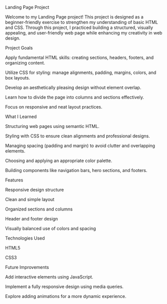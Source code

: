 Landing Page Project

Welcome to my Landing Page project!
This project is designed as a beginner-friendly exercise to strengthen my understanding of basic HTML and CSS. Through this project, I practiced building a structured, visually appealing, and user-friendly web page while enhancing my creativity in web design.

Project Goals

Apply fundamental HTML skills: creating sections, headers, footers, and organizing content.

Utilize CSS for styling: manage alignments, padding, margins, colors, and box layouts.

Develop an aesthetically pleasing design without element overlap.

Learn how to divide the page into columns and sections effectively.

Focus on responsive and neat layout practices.


What I Learned

Structuring web pages using semantic HTML.

Styling with CSS to ensure clean alignments and professional designs.

Managing spacing (padding and margin) to avoid clutter and overlapping elements.

Choosing and applying an appropriate color palette.

Building components like navigation bars, hero sections, and footers.


Features

Responsive design structure

Clean and simple layout

Organized sections and columns

Header and footer design

Visually balanced use of colors and spacing


Technologies Used

HTML5

CSS3


Future Improvements

Add interactive elements using JavaScript.

Implement a fully responsive design using media queries.

Explore adding animations for a more dynamic experience.

